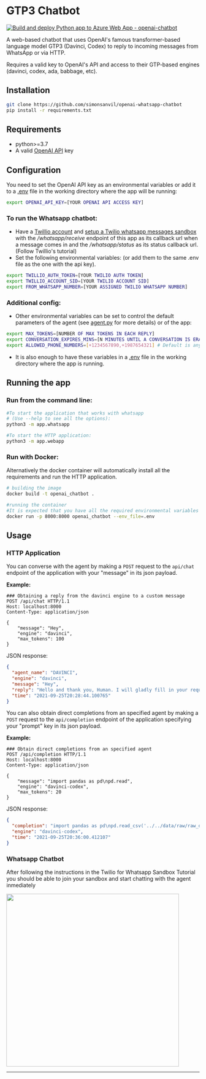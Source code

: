 GTP3 Chatbot
==============================

[![Build and deploy Python app to Azure Web App - openai-chatbot](https://github.com/simonsanvil/GTP3-Whatsapp-chatbot/actions/workflows/master_openai-chatbot.yml/badge.svg)](https://github.com/simonsanvil/openai-whatsapp-chatbot/actions/workflows/master_openai-chatbot.yml)

A web-based chatbot that uses OpenAI's famous transformer-based language model GTP3 (Davinci, Codex) to reply to incoming messages from WhatsApp or via HTTP.

Requires a valid key to OpenAI's API and access to their GTP-based engines (davinci, codex, ada, babbage, etc).
    
Installation
------
```bash
git clone https://github.com/simonsanvil/openai-whatsapp-chatbot
pip install -r requirements.txt
``` 

Requirements
-----------

-  python>=3.7
- A valid [OpenAI API](https://beta.openai.com/) key

Configuration
--------------------

You need to set the OpenAI API key as an environmental variables or add it to a [.env](https://github.com/laravel/laravel/blob/master/.env.example) file in the working directory where the app will be running:
```bash
export OPENAI_API_KEY=[YOUR OPENAI API ACCESS KEY]
```

### To run the Whatsapp chatbot:
- Have a [Twillio account](https://www.twilio.com/) and [setup a Twilio whatsapp messages sandbox](https://console.twilio.com/us1/develop/sms/try-it-out/whatsapp-learn?frameUrl=%2Fconsole%2Fsms%2Fwhatsapp%2Flearn%3Fx-target-region%3Dus1) with the */whatsapp/receive* endpoint of this app as its callback url when a message comes in and the */whatsapp/status* as its status callback url. (Follow Twillio's tutorial)
- Set the following environmental variables: (or add them to the same .env file as the one with the api key).
```bash
export TWILLIO_AUTH_TOKEN=[YOUR TWILIO AUTH TOKEN]
export TWILLIO_ACCOUNT_SID=[YOUR TWILIO ACCOUNT SID]
export FROM_WHATSAPP_NUMBER=[YOUR ASSIGNED TWILIO WHATSAPP NUMBER]
```

### Additional config:

- Other environmental variables can be set to control the default parameters of the agent (see [agent.py](/gtp-chatbot/gtp_agent/agent.py) for more details) or of the app:

```bash
export MAX_TOKENS=[NUMBER OF MAX TOKENS IN EACH REPLY]
export CONVERSATION_EXPIRES_MINS=[N MINUTES UNTIL A CONVERSATION IS ERASED FROM MEMORY]
export ALLOWED_PHONE_NUMBERS=[+1234567890,+1987654321] # Default is any number
```
- It is also enough to have these variables in a [.env](https://github.com/laravel/laravel/blob/master/.env.example) file in the working directory where the app is running.


Running the app
---------
### Run from the command line:

```bash
#To start the application that works with whatsapp
# (Use --help to see all the options):
python3 -m app.whatsapp
```

```bash
#To start the HTTP application:
python3 -m app.webapp
```

### Run with Docker:

Alternatively the docker container will automatically install all the requirements and run the HTTP application.

```bash
# building the image
docker build -t openai_chatbot .

#running the container
#It is expected that you have all the required environmental variables in a .env file
docker run -p 8000:8000 openai_chatbot --env_file=.env
```

Usage
-------
### HTTP Application


You can converse with the agent by making a `POST` request to the `api/chat` endpoint of the application with your "message" in its json payload.

**Example:**


```http
### Obtaining a reply from the davinci engine to a custom message
POST /api/chat HTTP/1.1
Host: localhost:8000
Content-Type: application/json

{
    "message": "Hey",
    "engine": "davinci",
    "max_tokens": 100
}
```

JSON response: 

```json
{
  "agent_name": "DAVINCI",
  "engine": "davinci",
  "message": "Hey",
  "reply": "Hello and thank you, Human. I will gladly fill in your request. Please let me know if you need anything else.",
  "time": "2021-09-25T20:28:44.100765"
}
```

You can also obtain direct completions from an specified agent by making a `POST` request to the `api/completion` endpoint of the application specifying your "prompt" key in its json payload.

**Example:**

```http
### Obtain direct completions from an specified agent
POST /api/completion HTTP/1.1
Host: localhost:8000
Content-Type: application/json

{
    "message": "import pandas as pd\npd.read",
    "engine": "davinci-codex",
    "max_tokens": 20
}
```

JSON response: 

```json
{
  "completion": "import pandas as pd\npd.read_csv('../../data/raw/raw_data.csv')\n",
  "engine": "davinci-codex",
  "time": "2021-09-25T20:36:00.412107"
}
```

### Whatsapp Chatbot

After following the instructions in the Twilio for Whatsapp Sandbox Tutorial you should be able to join your sandbox and start chatting with the agent inmediately

<img src="https://i.imgur.com/1tD5o9h.jpeg" width="450"/>



--------
